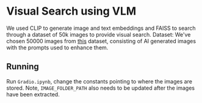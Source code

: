 # Visual Search using VLM
We used CLIP to generate image and text embeddings and FAISS to search through a dataset of 50k images to provide visual search.
Dataset: We've chosen 50000 images from [this](https://huggingface.co/datasets/primecai/dsd_data) dataset, consisting of AI generated images with the prompts used to enhance them.

## Running
Run `Gradio.ipynb`, change the constants pointing to where the images are stored. Note, `IMAGE_FOLDER_PATH` also needs to be updated after the images have been extracted.
